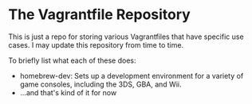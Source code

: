 # The Vagrantfile Repository
This is just a repo for storing various Vagrantfiles that have specific use cases. I may update this repository from time to time.

To briefly list what each of these does:
* homebrew-dev: Sets up a development environment for a variety of game consoles, including the 3DS, GBA, and Wii.
* ...and that's kind of it for now

